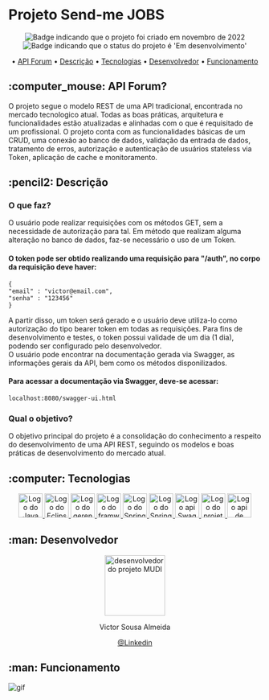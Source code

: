 # Projeto Send-me JOBS

<p align="center">
    <img alt="Badge indicando que o projeto foi criado em novembro de 2022" src="https://img.shields.io/badge/Data%20de%20cria%C3%A7%C3%A3o-Novembro%2F2022-blue">
    <img alt="Badge indicando que o status do projeto é 'Em desenvolvimento'" src="https://img.shields.io/badge/Status-Em_Desenvolvimento-yellow">
</p>

<p align="center">
    • <a href="#API Forum">API Forum</a>
    • <a href="#descricao">Descrição</a>
    • <a href="#tecnologias">Tecnologias</a>
    • <a href="#Desenvolvedor">Desenvolvedor</a>
    • <a href="#funcionamento">Funcionamento</a>
</p>

<h2 id="API Forum"> :computer_mouse: API Forum?</h2>

O projeto segue o modelo REST de uma API tradicional, encontrada no mercado tecnologico atual. Todas as boas práticas, arquitetura e funcionalidades estão atualizadas e alinhadas com o que é requisitado de um profissional. O projeto conta com as funcionalidades básicas de um CRUD, uma conexão ao banco de dados, validação da entrada de dados, tratamento de erros, autorização e autenticação de usuários stateless via Token, aplicação de cache e monitoramento.

<h2 id="descricao">:pencil2: Descrição</h2>

### O que faz?

O usuário pode realizar requisições com os métodos GET, sem a necessidade de autorização para tal. Em método que realizam alguma alteração no banco de dados, faz-se necessário o uso de um Token.<br>
#### O token pode ser obtido realizando uma requisição para "/auth", no corpo da requisição deve haver:
    {
    "email" : "victor@email.com",
    "senha" : "123456"
    }
A partir disso, um token será gerado e o usuário deve utiliza-lo como autorização do tipo bearer token em todas as requisições. Para fins de desenvolvimento e testes, o token possui validade de um dia (1 dia), podendo ser configurado pelo desenvolvedor.<br>
O usuário pode encontrar na documentação gerada via Swagger, as informações gerais da API, bem como os métodos disponilizados.
#### Para acessar a documentação via Swagger, deve-se acessar:
    localhost:8080/swagger-ui.html

### Qual o objetivo?

O objetivo principal do projeto é a consolidação do conhecimento a respeito do desenvolvimento de uma API REST, seguindo os modelos e boas práticas de desenvolvimento do mercado atual.


<h2 id="tecnologias">:computer: Tecnologias</h2>
<p align="center">
  <a href="https://www.java.com/pt-BR/">
    <img width="48px" alt="Logo do Java" src="https://img.icons8.com/color/48/000000/java--v1.png">
  </a>
  <a href="https://www.eclipse.org/">
    <img width="48px" alt="Logo do Eclipse IDE" src="https://user-images.githubusercontent.com/12565871/49321219-6cdf9100-f506-11e8-82f5-b7a40bba3e86.png">
  </a>
  <a href="https://maven.apache.org/">
    <img width="48px" alt="Logo do gerenciador de dependencias Maven" src="https://roufid.com/wp-content/uploads/2016/05/eyecatch-maven.png">
  </a>
  <a href="https://spring.io/">
    <img width="48px" alt="Logo do framwork Spring" src="https://img.icons8.com/color/480/spring-logo.png">
  </a>
  <a href="https://spring.io/projects/spring-boot">
    <img width="48px" alt="Logo do Spring boot" src="https://images.ctfassets.net/gt6dp23g0g38/5DqlQtFKecFlkqQ8YGDT2p/aa945b648f44dd872e9a1b89f7d203ef/springboot.png">
  </a>
  <a href="https://spring.io/projects/spring-data">
    <img width="48px" alt="Logo do Spring Data" src="https://pbs.twimg.com/profile_images/1235945452304031744/w55Uc_O9_400x400.png">
  </a>
  <a href="https://swagger.io/">
    <img width="48px" alt="Logo api Swagger" src="https://seeklogo.com/images/S/swagger-logo-A49F73BAF4-seeklogo.com.png">
  </a>
  <a href="https://github.com/codecentric/spring-boot-admin">
    <img width="48px" alt="Logo do projeto SpringBootAdmin" src="https://nirajsonawane.github.io/asset/logo-spring-boot-admin.png">
  </a>
  <a href="https://beanvalidation.org/">
    <img width="48px" alt="Logo api de validação Bean Validation" src="https://beanvalidation.org/logo/logo.svg">
  </a>
  
</p>



<h2 id="Desenvolvedor">:man: Desenvolvedor</h2>

<p align="center">
  <a href="https://github.com/vitucomment">
    <img width="120px" src="https://avatars.githubusercontent.com/u/101343369?" alt="desenvolvedor do projeto MUDI">
  </a>
</p>

<p align="center">
Victor Sousa Almeida
</p>

<p align="center">
<a href="https://www.linkedin.com/in/devitu-py/">@Linkedin</a>
</p>

<h2 id="funcionamento">:man: Funcionamento</h2>

   ![gif](https://github.com/vitucomment/WebScrapingJava/blob/master/gif/gif.gif)
